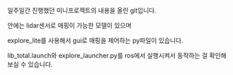 일주일간 진행했던 미니프로젝트의 내용을 올린 git입니다.

안에는 lidar센서로 매핑이 가능한 모델이 있으며

explore_lite를 사용해서 gui로 매핑을 제어하는 py파일이 있습니다.

lib_total.launch와 explore_launcher.py를 ros에서 실행시켜서 동작하는 걸 확인해 보실 수 있습니다.
